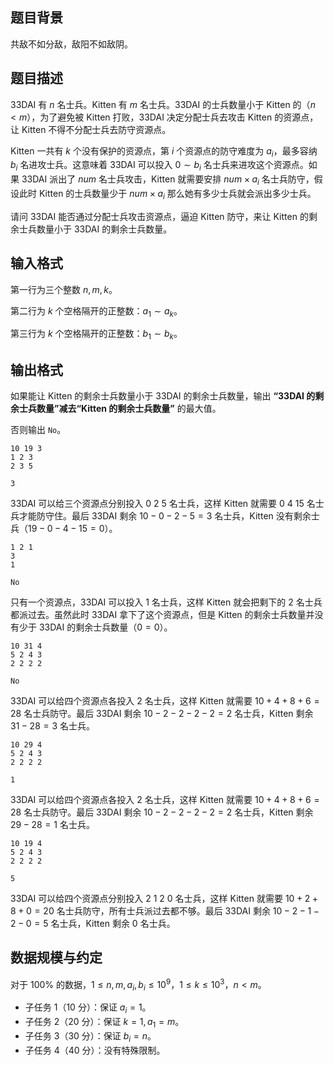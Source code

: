 ## 题目背景

共敌不如分敌，敌阳不如敌阴。

## 题目描述

33DAI 有 $n$ 名士兵。Kitten 有 $m$ 名士兵。33DAI 的士兵数量小于 Kitten 的（$n\lt m$），为了避免被 Kitten 打败，33DAI 决定分配士兵去攻击 Kitten 的资源点，让 Kitten 不得不分配士兵去防守资源点。

Kitten 一共有 $k$ 个没有保护的资源点，第 $i$ 个资源点的防守难度为 $a_i$，最多容纳 $b_i$ 名进攻士兵。这意味着 33DAI 可以投入 $0\sim b_i$ 名士兵来进攻这个资源点。如果 33DAI 派出了 $num$ 名士兵攻击，Kitten 就需要安排 $num\times a_i$ 名士兵防守，假设此时 Kitten 的士兵数量少于 $num\times a_i$ 那么她有多少士兵就会派出多少士兵。

请问 33DAI 能否通过分配士兵攻击资源点，逼迫 Kitten 防守，来让 Kitten 的剩余士兵数量小于 33DAI 的剩余士兵数量。

## 输入格式

第一行为三个整数 $n,m,k$。

第二行为 $k$ 个空格隔开的正整数：$a_1\sim a_k$。

第三行为 $k$ 个空格隔开的正整数：$b_1\sim b_k$。

## 输出格式

如果能让 Kitten 的剩余士兵数量小于 33DAI 的剩余士兵数量，输出 **“33DAI 的剩余士兵数量”减去“Kitten 的剩余士兵数量”** 的最大值。

否则输出 `No`。

```input1
10 19 3
1 2 3
2 3 5
```

```output1
3
```

33DAI 可以给三个资源点分别投入 $0\ 2\ 5$ 名士兵，这样 Kitten 就需要 $0\ 4\ 15$ 名士兵才能防守住。最后 33DAI 剩余 $10-0-2-5=3$ 名士兵，Kitten 没有剩余士兵（$19-0-4-15=0$）。

```input2
1 2 1
3
1
```

```output2
No
```

只有一个资源点，33DAI 可以投入 $1$ 名士兵，这样 Kitten 就会把剩下的 $2$ 名士兵都派过去。虽然此时 33DAI 拿下了这个资源点，但是 Kitten 的剩余士兵数量并没有少于 33DAI 的剩余士兵数量（$0=0$）。

```input3
10 31 4
5 2 4 3
2 2 2 2 
```

```output3
No
```

33DAI 可以给四个资源点各投入 $2$ 名士兵，这样 Kitten 就需要 $10+4+8+6=28$ 名士兵防守。最后 33DAI 剩余 $10-2-2-2-2=2$ 名士兵，Kitten 剩余 $31-28=3$ 名士兵。

```input4
10 29 4
5 2 4 3
2 2 2 2 
```

```output4
1
```

33DAI 可以给四个资源点各投入 $2$ 名士兵，这样 Kitten 就需要 $10+4+8+6=28$ 名士兵防守。最后 33DAI 剩余 $10-2-2-2-2=2$ 名士兵，Kitten 剩余 $29-28=1$ 名士兵。

```input5
10 19 4
5 2 4 3
2 2 2 2 
```

```output5
5
```

33DAI 可以给四个资源点分别投入 $2\ 1\ 2\ 0$ 名士兵，这样 Kitten 就需要 $10+2+8+0=20$ 名士兵防守，所有士兵派过去都不够。最后 33DAI 剩余 $10-2-1-2-0=5$ 名士兵，Kitten 剩余 $0$ 名士兵。

## 数据规模与约定

对于 $100\%$ 的数据，$1 \le n,m,a_i,b_i \le 10^9$，$1\le k\le 10^3$，$n\lt m$。

- 子任务 1（10 分）：保证 $a_i=1$。
- 子任务 2（20 分）：保证 $k=1, a_1=m$。
- 子任务 3（30 分）：保证 $b_i=n$。
- 子任务 4（40 分）：没有特殊限制。